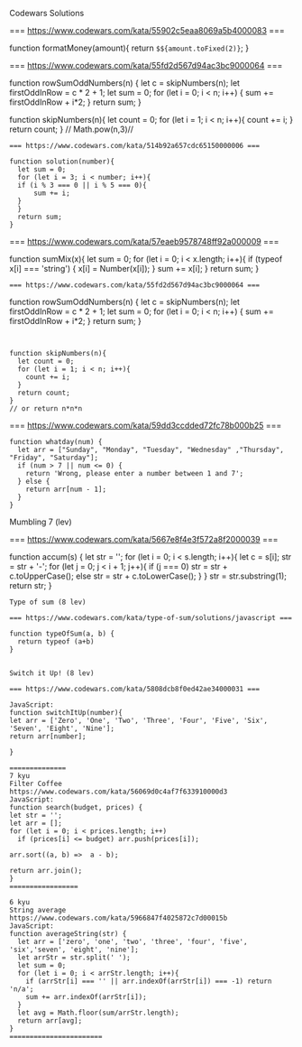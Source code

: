 Codewars Solutions

=== https://www.codewars.com/kata/55902c5eaa8069a5b4000083 ===

function formatMoney(amount){
return `$${amount.toFixed(2)}`;
}

=== https://www.codewars.com/kata/55fd2d567d94ac3bc9000064 ===

function rowSumOddNumbers(n) {
  let c = skipNumbers(n);
  let firstOddInRow = c * 2 + 1;
  let sum = 0;
  for (let i = 0; i < n; i++) {
  sum += firstOddInRow + i*2;
  }
  return sum;
}

function skipNumbers(n){
  let count = 0;
  for (let i = 1; i < n; i++){
    count += i;
  }
  return count;
}
// Math.pow(n,3)//

```
=== https://www.codewars.com/kata/514b92a657cdc65150000006 ===

function solution(number){
  let sum = 0;
  for (let i = 3; i < number; i++){
  if (i % 3 === 0 || i % 5 === 0){
      sum += i;
  }
  }
  return sum;
}
```
=== https://www.codewars.com/kata/57eaeb9578748ff92a000009 ===

function sumMix(x){
let sum = 0;
  for (let i = 0; i < x.length; i++){
    if (typeof x[i] === 'string') {
    x[i] = Number(x[i]);
    }
  sum += x[i];
  }
return sum;
}
```
=== https://www.codewars.com/kata/55fd2d567d94ac3bc9000064 ===
```
function rowSumOddNumbers(n) {
  let c = skipNumbers(n);
  let firstOddInRow = c * 2 + 1;
  let sum = 0;
  for (let i = 0; i < n; i++) {
  sum += firstOddInRow + i*2;
  }
  return sum;
}
```


function skipNumbers(n){
  let count = 0;
  for (let i = 1; i < n; i++){
    count += i;
  }
  return count;
}
// or return n*n*n
```
=== https://www.codewars.com/kata/59dd3ccdded72fc78b000b25 ===
```
function whatday(num) {
  let arr = ["Sunday", "Monday", "Tuesday", "Wednesday" ,"Thursday", "Friday", "Saturday"];
  if (num > 7 || num <= 0) {
    return 'Wrong, please enter a number between 1 and 7';
  } else {
    return arr[num - 1];
  }
}

````
Mumbling 7 (lev)

=== https://www.codewars.com/kata/5667e8f4e3f572a8f2000039 ===

function accum(s) {
    let str = '';
    for (let i = 0; i < s.length; i++){
        let c = s[i];
        str = str + '-';
        for (let j = 0; j < i + 1; j++){
            if (j === 0) str = str + c.toUpperCase();
            else str = str + c.toLowerCase();
        }
    }
    str = str.substring(1);
    return str;
}
```
Type of sum (8 lev)

=== https://www.codewars.com/kata/type-of-sum/solutions/javascript ===

function typeOfSum(a, b) {
  return typeof (a+b)
}


Switch it Up! (8 lev)

=== https://www.codewars.com/kata/5808dcb8f0ed42ae34000031 ===

JavaScript:
function switchItUp(number){
let arr = ['Zero', 'One', 'Two', 'Three', 'Four', 'Five', 'Six', 'Seven', 'Eight', 'Nine'];
return arr[number];

}

==============
7 kyu
Filter Coffee
https://www.codewars.com/kata/56069d0c4af7f633910000d3
JavaScript:
function search(budget, prices) {
let str = '';
let arr = [];
for (let i = 0; i < prices.length; i++)
  if (prices[i] <= budget) arr.push(prices[i]);

arr.sort((a, b) =>  a - b);

return arr.join();
}
=================

6 kyu
String average
https://www.codewars.com/kata/5966847f4025872c7d00015b
JavaScript:
function averageString(str) {
  let arr = ['zero', 'one', 'two', 'three', 'four', 'five', 'six','seven', 'eight', 'nine'];
  let arrStr = str.split(' ');
  let sum = 0;
  for (let i = 0; i < arrStr.length; i++){
    if (arrStr[i] === '' || arr.indexOf(arrStr[i]) === -1) return 'n/a';
    sum += arr.indexOf(arrStr[i]);
  }
  let avg = Math.floor(sum/arrStr.length);
  return arr[avg];
}
=======================



